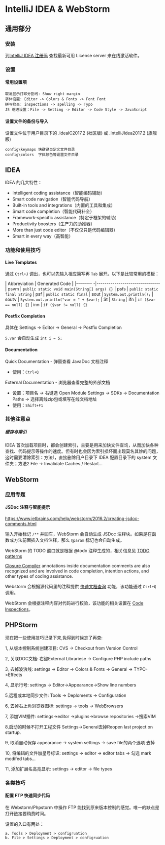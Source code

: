 # IntelliJ IDEA &amp; WebStorm

## 通用部分

### 安装

到[IntelliJ IDEA 注册码](http://idea.qinxi1992.cn/) 查找最新可用 License server 来在线激活软件。

### 设置

#### 常用设置项

```text
取消显示打印分割线: Show right margin
字体设置: Editor -> Colors & Fonts -> Font Font
拼写检查: inspections -> spelling -> Typo
JS 缩进设置：File -> Setting -> Editor -> Code Style -> JavaScript
```

#### 设置文件的备份与导入

设置文件位于用户目录下的 .IdeaIC2017.2 (社区版) 或 .IntelliJIdea2017.2 (旗舰版)

```text
config\keymaps 快键键自定义文件目录
config\colors  字体颜色等设置文件目录
```


## IDEA

IDEA 的几大特性：
  * Intelligent coding assistance（智能编码辅助）
  * Smart code navigation（智能代码导航）
  * Built-in tools and integrations（内置的工具和集成）
  * Smart code completion（智能代码补全）
  * Framework-specific assistance（特定于框架的辅助）
  * Productivity boosters（生产力的助推器）
  * More than just code editor（不仅仅只是代码编辑器）
  * Smart in every way（高智能）

### 功能和使用技巧

#### Live Templates

通过 `Ctrl+J` 调出，也可以先输入相应简写再 `Tab` 展开。以下是比较常用的模板：

| Abbreviation | Generated Code |
|--------     -|--------------------------------
| psvm  | `public static void main(String[] args) {}`
| psfs  | `public static final String`
| psf   | `public static final`
| sout  | `System.out.println();`
| soutv | `System.out.println("var = " + $var);`
| St    | `String`
| ifn   | `if ($var == null) {}`
| inn   | `if ($var != null) {}`


#### Postfix Completion

具体在 Settings -> Editor -> General -> Postfix Completion

`5.var` 会自动生成 `int i = 5;`

#### Documentation

Quick Documentation - 弹窗查看 JavaDoc 文档注释
  * 使用：`Ctrl+Q`

External Documentation - 浏览器查看完整的外部文档
  * 设置：项目名 -> 右键选 Open Module Settings -> SDKs -> Documentation Paths -> 选择离线zip包或填写在线文档地址
  * 使用：`Shift+F1`

### 其他注意点

##### 缓存与索引

IDEA 首次加载项目时，都会创建索引，主要是用来加快文件查询，从而加快各种查找、代码提示等操作的速度。但有时也会因为索引损坏而出现莫名其妙的问题，这时需要清除索引：方法1，直接删除用户目录下 IDEA 配置目录下的 system 文件夹；方法2 File -> Invalidate Caches / Restart...


## WebStorm

### 应用专题

#### JSDoc 注释与智能提示

https://www.jetbrains.com/help/webstorm/2016.2/creating-jsdoc-comments.html

输入开始标记 `/**` 并回车，WebStorm 会自动生成 JSDoc 注释块。如果是在函数或方法前面插入文档注释，那么 `@param` 标记也会自动生成。

WebStorm 的 TODO 窗口就是根据 @todo 注释生成的，相关信息见 [TODO patterns](https://www.jetbrains.com/help/webstorm/2016.2/defining-todo-patterns-and-filters.html)

[Closure Compiler](https://developers.google.com/closure/compiler/docs/js-for-compiler)
annotations inside documentation comments are also recognized and are involved
in code completion, intention actions, and other types of coding assistance.

Webstorm 会根据源代码里的注释提供 [快速文档查询](https://www.jetbrains.com/help/webstorm/2016.2/viewing-inline-documentation.html) 功能，该功能通过 `Ctrl+Q` 调用。

WebStorm 会根据注释内容对代码进行校验，该功能的相关设置在 [Code Inspections](https://www.jetbrains.com/help/webstorm/2016.2/code-inspection.html)。


## PHPStorm

现在把一些使用技巧记录下来,免得到时候忘了再查:

1, 从版本控制系统创建项目:
CVS -> Checkout from Version Control

2, 关联DOC文档:
右键External Librariese -> Configure PHP include paths

3, 去掉波浪线:
settings -> Editor -> Colors & Fonts -> General -> TYPO->Effects

4, 显示行号:
settings -> Editor->Appearance->Show line numbers 

5,远程或本地同步文件:
Tools -> Deploments -> Configuration

6, 去掉右上角浏览器图标:
settings -> tools -> WebBrowsers

7, 添加VIM插件:
settings->editor ->plugins->browse repositories ->搜索VIM

8,启动的时候不打开工程文件
Settings->General去掉Reopen last project on startup.

9, 取消自动保存
appearance -> system settings -> save file的两个选项 去掉

10, 将编辑的文件加星号标识:
settings -> editor -> editor tabs -> 勾选 mark modifed tabs…

11, 添加扩展名高亮显示:
settings -> editor -> file types

### 各类技巧

#### 配置 FTP 快速同步代码

在 Webstorm/Phpstorm 中操作 FTP 能找到原来版本控制的感觉。唯一的缺点是打开链接要稍费时间。

设置的入口有两处：
```text
a. Tools > Deployment > configruation
b. File > Settings > Deployment > configruation
```
